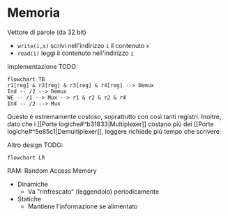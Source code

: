 # Memoria

Vettore di parole (da 32 bit)
- `write(i,x)` scrivi nell'indirizzo `i` il contenuto `x`
- `read(i)` leggi il contenuto nell'indirizzo `i`

Implementazione TODO:

```mermaid
flowchart TB
r1[reg] & r2[reg] & r3[reg] & r4[reg] --> Demux
Ind -- /2 --> Demux
WE -- /1 --> Mux --> r1 & r2 & r2 & r4
Ind -- /2 --> Mux
```

Questo è estremamente costoso, soprattutto con così tanti registri. Inoltre, dato che i [[Porte logiche#^b31833|Multiplexer]] costano più dei [[Porte logiche#^5e85c1|Demultiplexer]], leggere richiede più tempo che scrivere.

Altro design TODO:

```mermaid
flowchart LR

```

RAM: Random Access Memory
- Dinamiche
	- Va "rinfrescato" (leggendolo) periodicamente
- Statiche
	- Mantiene l'informazione se alimentato